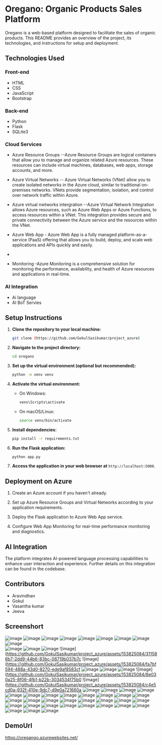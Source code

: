 # Oregano: Organic Products Sales Platform

Oregano is a web-based platform designed to facilitate the sales of organic products. This README provides an overview of the project, its technologies, and instructions for setup and deployment.

## Technologies Used

### Front-end
- HTML
- CSS
- JavaScript
- Bootstrap

### Back-end
- Python
- Flask
- SQLite3

### Cloud Services
- Azure Resource Groups --Azure Resource Groups are logical containers that allow you to manage and organize related Azure resources. These resources can include virtual machines, databases, web apps, storage accounts, and more.
  
- Azure Virtual Networks -- Azure Virtual Networks (VNet) allow you to create isolated networks in the Azure cloud, similar to traditional on-premises networks. VNets provide segmentation, isolation, and control over network traffic within Azure.

- Azure virtual nwtworks intergration --Azure Virtual Network Integration allows Azure resources, such as Azure Web Apps or Azure Functions, to access resources within a VNet. This integration provides secure and private connectivity between the Azure service and the resources within the VNet.
  
- Azure Web App - Azure Web App is a fully managed platform-as-a-service (PaaS) offering that allows you to build, deploy, and scale web applications and APIs quickly and easily.
- 
- Monitoring -Azure Monitoring is a comprehensive solution for monitoring the performance, availability, and health of Azure resources and applications in real-time.

### AI Integration
- Ai language
- AI BoT Servies

## Setup Instructions

1. **Clone the repository to your local machine:**
    ```bash
    git clone (https://github.com/GokulSasikumar/project_azure)
    ```

2. **Navigate to the project directory:**
    ```bash
    cd oregano
    ```

3. **Set up the virtual environment (optional but recommended):**
    ```bash
    python -m venv venv
    ```

4. **Activate the virtual environment:**
    - On Windows:
        ```bash
        venv\Scripts\activate
        ```
    - On macOS/Linux:
        ```bash
        source venv/bin/activate
        ```

5. **Install dependencies:**
    ```bash
    pip install -r requirements.txt
    ```

6. **Run the Flask application:**
    ```bash
    python app.py
    ```

7. **Access the application in your web browser at** `http://localhost:5000`.

## Deployment on Azure

1. Create an Azure account if you haven't already.

2. Set up Azure Resource Groups and Virtual Networks according to your application requirements.

3. Deploy the Flask application to Azure Web App service.

4. Configure Web App Monitoring for real-time performance monitoring and diagnostics.

## AI Integration

The platform integrates AI-powered language processing capabilities to enhance user interaction and experience. Further details on this integration can be found in the codebase.

## Contributors

- Aravindhan
- Gokul
- Vasantha kumar
- Jeeva


## Screenshort
![image](https://github.com/GokulSasikumar/project_azure/assets/153825084/3fc0c4fe-b636-4f86-8311-c281cfeec30b)
![image](https://github.com/GokulSasikumar/project_azure/assets/153825084/ec23cc5d-6871-45ba-b1b9-559b078a310f)
![image](https://github.com/GokulSasikumar/project_azure/assets/153825084/0b6450ef-0be6-4e14-8711-5396a877c73e)
![image](https://github.com/GokulSasikumar/project_azure/assets/153825084/5395a83d-9342-4b44-af25-4ce70490c11a)
![image](https://github.com/GokulSasikumar/project_azure/assets/153825084/d1b3834a-e6a9-411a-b447-bd4dda9a516c)
![image](https://github.com/GokulSasikumar/project_azure/assets/153825084/9d905f35-4410-4314-8102-40e9e06099f1)
![image](https://github.com/GokulSasikumar/project_azure/assets/153825084/1f3e83d2-a32a-4cab-ac5c-64503da7fe36)
![image](https://github.com/GokulSasikumar/project_azure/assets/153825084/5fafb263-08a8-4038-be4e-63f690a73dbe)
![image](https://github.com/GokulSasikumar/project_azure/assets/153825084/1e32add8-93bb-4045-9bb6-6a1455415e76)\
![image](https://github.com/GokulSasikumar/project_azure/assets/153825084/682b7768-6073-464d-944b-a66ccaa516da)
![image](https://github.com/GokulSasikumar/project_azure/assets/153825084/3015cc6e-cd7e-4d05-a818-15cfc884ed2a)
![image](https://github.com/GokulSasikumar/project_azure/assets/153825084/4373e6b4-aee5-4d1f-9a31-d16bfb061f64)
![image](https://github.com/GokulSasikumar/project_azure/assets/153825084/311586b7-2dd9-44b6-83bc-08719b037b7c
![image](https://github.com/GokulSasikumar/project_azure/assets/153825084/fa7bf594-488a-43d0-8270-ede9af8583cf
![image](https://github.com/GokulSasikumar/project_azure/assets/153825084/6ba8707a-8c99-4cb0-a0d9-49111ce71c9b)
![image](https://github.com/GokulSasikumar/project_azure/assets/153825084/f4d06bc4-33e6-4207-9ad3-2c633edb5ff4)
![image](https://github.com/GokulSasikumar/project_azure/assets/153825084/900e9b50-e696-4410-9d59-ffb406da1e61)
![image](https://github.com/GokulSasikumar/project_azure/assets/153825084/8e030a25-8f06-4fb1-b22b-3034534f75b0
![image](https://github.com/GokulSasikumar/project_azure/assets/153825084/c4e5cd0a-932f-410e-9dc7-d9e0a721660a
![image](https://github.com/GokulSasikumar/project_azure/assets/153825084/7a8e1693-611c-439d-8549-2cc91fffc6e4)
![image](https://github.com/GokulSasikumar/project_azure/assets/153825084/212237c6-ab88-44b1-8a6d-003bd22e1ea3)
![image](https://github.com/GokulSasikumar/project_azure/assets/153825084/652f3c00-013c-4ccc-aa3b-b793dc624c57)
![image](https://github.com/GokulSasikumar/project_azure/assets/153825084/09ddd620-2ca2-4238-9bd6-ba0c819e749a)
![image](https://github.com/GokulSasikumar/project_azure/assets/153825084/7cfe558a-d5c5-491c-b841-349dbf6357de)
![image](https://github.com/GokulSasikumar/project_azure/assets/153825084/da9ffb20-39a4-4c3f-a02e-05b51bf598a1)
![image](https://github.com/GokulSasikumar/project_azure/assets/153825084/56cb60d3-e494-4a38-afed-7895c67a2951)
![image](https://github.com/GokulSasikumar/project_azure/assets/153825084/cc29b1e7-a6f5-4b8d-878f-7309f48ea968)
![image](https://github.com/GokulSasikumar/project_azure/assets/153825084/fe6f0c94-9fe8-4ae2-83fd-0c1dac9b79e3)
![image](https://github.com/GokulSasikumar/project_azure/assets/153825084/866c2319-7be5-491d-b7f6-e2dad73cfd0a)
![image](https://github.com/GokulSasikumar/project_azure/assets/153825084/96e672ad-b773-415c-a397-1f55fd249915)
![image](https://github.com/GokulSasikumar/project_azure/assets/153825084/90bc7d8e-dc88-4628-aed0-345b7f0fdadf)
![image](https://github.com/GokulSasikumar/project_azure/assets/153825084/a8af875b-c510-4783-b049-3e9af1cf5672)
![image](https://github.com/GokulSasikumar/project_azure/assets/153825084/4040536d-f1e1-4f3e-abdf-1b43d1feb125)
![image](https://github.com/GokulSasikumar/project_azure/assets/153825084/01dd2313-32db-48ef-8b7c-010a3d0e07ca)
![image](https://github.com/GokulSasikumar/project_azure/assets/153825084/9921479d-d718-4051-b3d8-9d3766aed797)
![image](https://github.com/GokulSasikumar/project_azure/assets/153825084/43f05800-4ebe-4484-bccf-4b3610075f7b)
![image](https://github.com/GokulSasikumar/project_azure/assets/153825084/6e880c6a-4008-4806-b992-8945cb0ebb9c)
![image](https://github.com/GokulSasikumar/project_azure/assets/153825084/a2c6fdb8-d7a3-4d05-843e-a196581c3547)
![image](https://github.com/GokulSasikumar/project_azure/assets/153825084/74e64269-7070-4d22-a9e7-98af0a048d07)
![image](https://github.com/GokulSasikumar/project_azure/assets/153825084/80fb9f00-9d1a-48c9-9934-51efe4d4c93b)
![image](https://github.com/GokulSasikumar/project_azure/assets/153825084/df25b41f-3793-4f31-9e75-fed44ce62f8d)
![image](https://github.com/GokulSasikumar/project_azure/assets/153825084/f1f26eef-3c59-4936-9048-eca27bc8ae70)
![image](https://github.com/GokulSasikumar/project_azure/assets/153825084/ee759f23-328b-4e7f-8ea9-7c9bc76acfc4)
![image](https://github.com/GokulSasikumar/project_azure/assets/153825084/7f4a2984-e130-48d8-96fe-d53c3a4497e5)
![image](https://github.com/GokulSasikumar/project_azure/assets/153825084/b763f2e9-e0cf-4c96-b1cd-7b5b4b3cf8e9)
![image](https://github.com/GokulSasikumar/project_azure/assets/153825084/6d0eb381-82d3-44ab-abac-fa70e23c96ae)
![image](https://github.com/GokulSasikumar/project_azure/assets/153825084/1729f79e-5bc7-4668-b4bb-2c00f9b65d3f)
![image](https://github.com/GokulSasikumar/project_azure/assets/153825084/eaf60641-4f90-4ede-8e80-ca469b6d202a)
![image](https://github.com/GokulSasikumar/project_azure/assets/153825084/933c0d95-bd34-4b6a-aff2-9da7e3314ce6)
![image](https://github.com/GokulSasikumar/project_azure/assets/153825084/94410a72-7474-4fb3-ab8f-357fb66b6e20)




## DemoUrl

https://oregango.azurewebsites.net/

